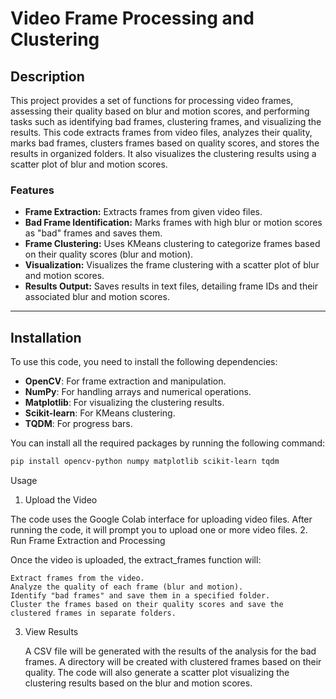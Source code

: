 # Video Frame Processing and Clustering

## Description

This project provides a set of functions for processing video frames, assessing their quality based on blur and motion scores, and performing tasks such as identifying bad frames, clustering frames, and visualizing the results. This code extracts frames from video files, analyzes their quality, marks bad frames, clusters frames based on quality scores, and stores the results in organized folders. It also visualizes the clustering results using a scatter plot of blur and motion scores.

### Features

- **Frame Extraction:** Extracts frames from given video files.
- **Bad Frame Identification:** Marks frames with high blur or motion scores as "bad" frames and saves them.
- **Frame Clustering:** Uses KMeans clustering to categorize frames based on their quality scores (blur and motion).
- **Visualization:** Visualizes the frame clustering with a scatter plot of blur and motion scores.
- **Results Output:** Saves results in text files, detailing frame IDs and their associated blur and motion scores.

---

## Installation

To use this code, you need to install the following dependencies:

- **OpenCV**: For frame extraction and manipulation.
- **NumPy**: For handling arrays and numerical operations.
- **Matplotlib**: For visualizing the clustering results.
- **Scikit-learn**: For KMeans clustering.
- **TQDM**: For progress bars.

You can install all the required packages by running the following command:

```bash
pip install opencv-python numpy matplotlib scikit-learn tqdm
```

Usage
1. Upload the Video

The code uses the Google Colab interface for uploading video files. After running the code, it will prompt you to upload one or more video files.
2. Run Frame Extraction and Processing

Once the video is uploaded, the extract_frames function will:

    Extract frames from the video.
    Analyze the quality of each frame (blur and motion).
    Identify "bad frames" and save them in a specified folder.
    Cluster the frames based on their quality scores and save the clustered frames in separate folders.

3. View Results

    A CSV file will be generated with the results of the analysis for the bad frames.
    A directory will be created with clustered frames based on their quality.
    The code will also generate a scatter plot visualizing the clustering results based on the blur and motion scores.

    

